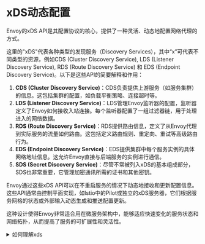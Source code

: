 # xDS动态配置

Envoy的xDS API是其配置协议的核心，提供了一种灵活、动态地配置网络代理的方式。

这里的"xDS"代表各种类型的发现服务（Discovery Services），其中“x”可代表不同类型的资源，例如CDS (Cluster Discovery Service), LDS (Listener Discovery Service), RDS (Route Discovery Service) 和 EDS (Endpoint Discovery Service)。以下是这些API的简要解释和作用：

1. **CDS (Cluster Discovery Service)**：CDS负责提供上游服务（如服务集群）的信息。这包括集群的配置，如负载平衡策略、连接超时等。
2. **LDS (Listener Discovery Service)**：LDS管理Envoy监听器的配置，监听器定义了Envoy如何接收入站连接。每个监听器配置了一组过滤器链，用于处理进入的网络数据。
3. **RDS (Route Discovery Service)**：RDS提供路由信息，定义了从Envoy代理到实际服务的流量如何路由。这包括定义路由规则、重定向、重试等高级路由行为。
4. **EDS (Endpoint Discovery Service)**：EDS提供集群中每个服务实例的具体网络地址信息。这允许Envoy直接与后端服务的实例进行通信。
5. **SDS (Secret Discovery Service)**：尽管不常被列入xDS的基本组成部分，SDS也非常重要，它管理加密通讯所需的证书和其他密钥。

Envoy通过这些xDS API可以在不重启服务的情况下动态地接收和更新配置信息。这些API通常由控制平面实现，如Istio中的Pilot或独立的xDS服务器，它们根据服务网格的状态或外部输入动态生成和推送配置更新。

这种设计使得Envoy非常适合用在微服务架构中，能够适应快速变化的服务状态和网络拓扑，从而提高了服务的可扩展性和灵活性。



<details>

<summary>如何理解xds</summary>

想象Envoy是一个邮局中心，而邮件是流经该中心的数据。邮局需要知道如何处理和分发这些邮件到正确的地址。xDS API就像是更新这个邮局操作指南的系统。

1. **邮局经理 (Envoy)**：负责管理邮局（代理服务器）的运作。
2. **操作指南 (xDS API)**：包含如何接收、处理和分发邮件（网络流量）的详细指令。

**xDS API 组件**

1. **CDS (集群发现服务)**：告诉邮局经理哪些城镇（服务集群）可以发送邮件。它提供有关这些城镇的信息，比如它们在哪里，如何最有效地到达它们。
2. **LDS (监听器发现服务)**：指导邮局经理如何处理邮局的入口和出口。基本上，它决定了邮件从哪个门进来，从哪个门出去。
3. **RDS (路由发现服务)**：提供从邮局到目的地的具体路线图。这涉及到决定哪些邮件应该被送往哪些城镇，并在途中可能需要的特殊处理。
4. **EDS (端点发现服务)**：详细说明每个城镇中具体的地址（服务的端点）。这确保邮件可以准确地送达到每个家庭或办公室。

**动态更新**

使用xDS API，邮局经理可以在不停止邮局运作的情况下，实时获取最新的操作指南更新。这意味着即使城镇的结构或路线发生了变化，邮局也能持续高效地运作。

**为什么这很重要？**

这种动态和灵活的更新方式使得邮局（Envoy代理）能够适应快速变化的环境，比如互联网，其中服务可能频繁变化，新服务可能会被引入，而旧服务可能会被取代。

</details>



